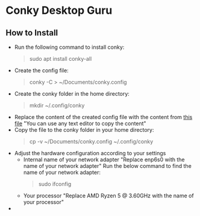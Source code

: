 # Conky Desktop Guru
## How to Install
   - Run the following command to install conky:
      > sudo apt install conky-all
   - Create the config file:
      > conky -C > ~/Documents/conky.config
   - Create the conky folder in the home directory:
      > mkdir ~/.config/conky
   - Replace the content of the created config file with the content from [this file](https://github.com/moabdrabou/Conky_Desktop_Guru/blob/main/conky.config) "You can use any text editor to copy the content"
   - Copy the file to the conky folder in your home directory:
      > cp -v ~/Documents/conky.config ~/.config/conky
   - Adjust the hardware configuration according to your settings
     - Internal name of your network adapter "Replace enp6s0 with the name of your network adapter" Run the below command to find the name of your network adapter:
       > sudo ifconfig
     - Your processor "Replace AMD Ryzen 5 @ 3.60GHz with the name of your processor" 
   - 



